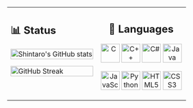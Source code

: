 <table>
<tr>
<td width="50%" valign="top">

<h2>📊 Status</h2>

<p>
  <img src="https://github-readme-stats.vercel.app/api?username=shin1300&show_icons=true&theme=tokyonight"
       alt="Shintaro's GitHub stats" width="100%" loading="lazy">
</p>
<p>
  <img src="https://github-readme-streak-stats.herokuapp.com?user=shin1300&theme=tokyonight"
       alt="GitHub Streak" width="100%" loading="lazy">
</p>

</td>
<td width="50%" valign="top" align="center">

<h2>🧠 Languages</h2>

<p>
  <img src="https://cdn.jsdelivr.net/gh/devicons/devicon/icons/c/c-original.svg" width="44" alt="C" loading="lazy">
  <img src="https://cdn.jsdelivr.net/gh/devicons/devicon/icons/cplusplus/cplusplus-original.svg" width="44" alt="C++" loading="lazy">
  <img src="https://cdn.jsdelivr.net/gh/devicons/devicon/icons/csharp/csharp-original.svg" width="44" alt="C#" loading="lazy">
  <img src="https://cdn.jsdelivr.net/gh/devicons/devicon/icons/java/java-original.svg" width="44" alt="Java" loading="lazy">
</p>
<p>
  <img src="https://cdn.jsdelivr.net/gh/devicons/devicon/icons/javascript/javascript-original.svg" width="44" alt="JavaScript" loading="lazy">
  <img src="https://cdn.jsdelivr.net/gh/devicons/devicon/icons/python/python-original.svg" width="44" alt="Python" loading="lazy">
  <img src="https://cdn.jsdelivr.net/gh/devicons/devicon/icons/html5/html5-original.svg" width="44" alt="HTML5" loading="lazy">
  <img src="https://cdn.jsdelivr.net/gh/devicons/devicon/icons/css3/css3-original.svg" width="44" alt="CSS3" loading="lazy">
</p>

</td>
</tr>
</table>
